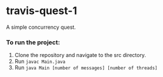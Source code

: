 # travis-quest-1
A simple concurrency quest.

### To run the project:
1. Clone the repository and navigate to the src directory.
2. Run `javac Main.java`
3. Run `java Main [number of messages] [number of threads]`
